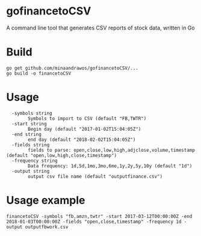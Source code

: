 # gofinancetoCSV
A command line tool that generates CSV reports of stock data, written in Go

# Build

```
go get github.com/minaandrawos/gofinancetoCSV/...
go build -o financetoCSV
```

# Usage

```
  -symbols string
        Symbols to import to CSV (default "FB,TWTR")
  -start string
        Begin day (default "2017-01-02T15:04:05Z")
  -end string
        end day (default "2018-02-02T15:04:05Z")
  -fields string
        fields to parse: open,close,low,high,adjclose,volume,timestamp (default "open,low,high,close,timestamp")
  -frequency string
        Data frequency: 1d,5d,1mo,3mo,6mo,1y,2y,5y,10y (default "1d")
  -output string
        output csv file name (default "outputfinance.csv")
```

# Usage example
  
```
financetoCSV -symbols "fb,amzn,twtr" -start 2017-03-12T00:00:00Z -end 2018-01-03T00:00:00Z -fields "open,close,timestamp" -frequency 1d -output outputfbwork.csv
```

